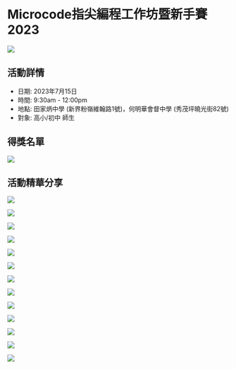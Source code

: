 # Microcode指尖編程工作坊暨新手賽2023

![](./poster.png)

## 活動詳情

- 日期: 2023年7月15日
- 時間: 9:30am - 12:00pm
- 地點: 田家炳中學 (新界粉嶺維翰路1號)，何明華會督中學 (秀茂坪曉光街82號)
- 對象: 高小/初中 師生

## 得獎名單

![](./awards.png)

## 活動精華分享

![](./5.jpg)

![](./2.png)

![](./1.png)

![](./3.png)

![](./4.png)

![](./6.jpg)

![](./7.jpg)

![](./8.jpg)

![](./9.jpg)

![](./10.jpg)

![](./11.jpg)

![](./12.jpg)

![](./13.jpg)